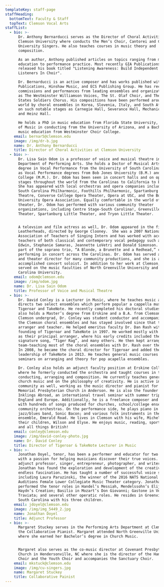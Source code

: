 ```yaml
---
templateKey: staff-page
staffHeading:
  bottomText: Faculty & Staff
  topText: Clemson Vocal Arts
staffList:
  - bio: >-
      Dr. Anthony Bernarducci serves as the Director of Choral Activities at
      Clemson University where conducts the Men’s Choir, Cantorei and Clemson
      University Singers. He also teaches courses in music theory and
      composition.

      As an author, Anthony published articles on topics ranging from music
      education to performance practice. Most recently GIA Publications has
      released his book titled "Listening Awareness: Build Independent Creative
      Listeners In Choir".   

      Dr. Bernarducci is an active composer and has works published with GIA
      Publications, Hinshaw Music, and ECS Publishing Group. He has received
      commissions and performances from leading ensembles and organizations such
      as The Westminster Williamson Voices, The St. Olaf Choir, and The United
      States Soldiers Chorus. His compositions have been performed around the
      world by choral ensembles in Korea, Slovenia, Italy, and South Africa and
      on such notable stages as Carnegie Hall, Severance Hall, Mechanics Hall,
      and Heinz Hall. 

      ​He holds a PhD in music education from Florida State University, a Master
      of Music in conducting from the University of Arizona, and a Bachelor of
      music education from Westminster Choir College.  
    email: bernar5@clemson.edu
    image: /img/dr-b.jpg
    name: Dr. Anthony Bernarducci
    title: Director of Choral Activities at Clemson University
  - bio: >-
      Dr. Lisa Sain Odom is a professor of voice and musical theatre in the
      Department of Performing Arts. She holds a Doctor of Musical Arts (D.M.A.)
      degree in Vocal Performance from the University of South Carolina, as well
      as Vocal Performance degrees from Bob Jones University (B.M.) and Converse
      College (M.M.). Dr. Odom has been seen in concert halls and on opera
      stages throughout the world from the Carolinas to California to Europe.
      She has appeared with local orchestras and opera companies including the
      South Carolina Philharmonic, Foothills Philharmonic, Spartanburg Repertory
      Theatre, Converse College Opera Theater, Opera at USC, and the Bob Jones
      University Opera Association. Equally comfortable in the world of musical
      theater, Dr. Odom has performed with various community theater
      organizations, including Centre Stage-South Carolina!, Greenville Little
      Theater, Spartanburg Little Theater, and Tryon Little Theater.


      A televsion and film actress as well, Dr. Odom appeared in the film
      Leatherheads, directed by George Clooney.  She was a 2007 National
      Association of Teachers of Singing Intern and has worked with acclaimed
      teachers of both classical and contemporary vocal pedagogy such as Robert
      Edwin, Stephanie Samaras, Jeannette LoVetri and Donald Simonson. She is
      part of the soprano trio, “A Blonde, a Brunette and a Redhead,” currently
      performing in concert across the Carolinas. Dr. Odom has served as musical
      and theater director for many community productions, and she is an
      accomplished concert soloist. In addition to her work at Clemson, she has
      served on the music faculties of North Greenville University and Western
      Carolina University.
    email: odom@clemson.edu
    image: /img/odom.jpg
    name: Dr. Lisa Sain Odom
    title: Professor of Voice and Musical Theatre
  - bio: >-
      Dr. David Conley is a Lecturer in Music, where he teaches music and
      directs two select ensembles which perform popular a cappella music:
      Tigeroar and TakeNote. He recently completed his doctoral studies, and
      also holds a Master’s degree from Erskine and a B.A. from Clemson. While a
      Clemson undergrad, Dr. Conley was student conductor and accompanist for
      the Clemson choral ensembles and has stayed involved since that time as an
      arranger and teacher. He helped emeritus faculty Dr. Dan Rash with the
      founding of Tigeroar and TakeNote in 1997. He worked mostly with the guys
      as their principal arranger, where his early credits included their
      signature song, “Tiger Rag”, and many others. He then kept arranging and
      team-teaching most of the choral ensembles with Dr. Rash over the years.
      In 2008, he became the choral director for Tigeroar and added the
      leadership of TakeNote in 2013. He teaches general music courses and leads
      seminars on arranging and theory for pop acapella ensembles.

      ​Dr. Conley also holds an adjunct faculty position at Erskine College,
      where he formerly conducted the orchestra and taught courses in theory,
      conducting, arranging and composition. He currently teaches general music,
      church music and on the philosophy of creativity. He is active in the
      community as well, working as the music director and pianist for Young
      Memorial Presbyterian Church in Anderson. He is also the founder of
      Inklings Abroad, an international travel seminar with summer trips to
      England and Europe. Additionally, he is a freelance composer and arranger,
      with hundreds of songs produced for churches, school/college ensembles and
      community orchestras. On the performance side, he plays piano in the
      jazz/blues band, Sonic Bacon; and various folk instruments in the Celtic
      ensemble, Emerald Road. He lives in Clemson with his wife, Michelle, and
      their children, Wilson and Elyse. He enjoys music, reading, sport, travel
      and all things British!
    email: conley@clemson.edu
    image: /img/david-conley-photo.jpg
    name: Dr. David Conley
    title: Director of Tigeroar & TakeNote Lecturer in Music
  - bio: >-
      Jonathan Doyel, tenor, has been a performer and educator for two decades
      with a passion for helping musicians discover their true voices. As an
      adjunct professor, singer, entrepreneur, photographer, and writer,
      Jonathan has found the exploration and development of the creative mind an
      endless fascination. He has taught a number of successful voice students,
      including Laura Paruzinski, the winner of the 2016 NATS National Student
      Auditions Female Lower Collegiate Music Theater category. Jonathan has
      performed the tenor roles in Handel’s Messiah, Mendelssohn’s Elijah, and
      Haydn’s Creation; Basilio in Mozart’s Don Giovanni; Gastone in Verdi’s La
      Traviata; and several other operatic roles. He resides in Greenville,
      South Carolina with his three children.
    email: jdoyel@clemson.edu
    image: /img/img_5449_2.jpg
    name: Jonathan Doyel
    title: Adjunct Professor
  - bio: >-
      Margaret Stuckey serves in the Performing Arts Department at Clemson as
      the Collaborative Pianist. Margaret attended North Greenville University
      where she earned her Bachelor’s degree in Church Music. 


      Margaret also serves as the co-music director at Covenant Presbyterian
      Church in Hendersonville, NC where she is the director of the Handbell
      Choir and the Youth Choir and accompanies the Sanctuary Choir.
    email: mkstuck@clemson.edu
    image: /img/cu-singers.jpg
    name: Margaret Stuckey
    title: Collaborative Painist
---
```


